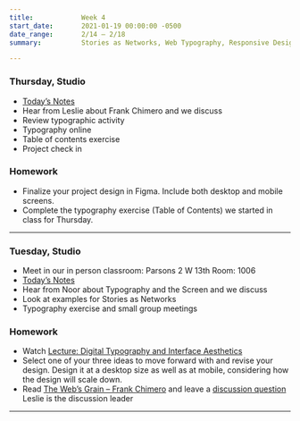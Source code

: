 ```yaml
---
title:            Week 4
start_date:       2021-01-19 00:00:00 -0500
date_range:       2/14 – 2/18
summary:          Stories as Networks, Web Typography, Responsive Design

---
```


### Thursday, Studio

- [Today&rsquo;s Notes](https://paper.dropbox.com/doc/Parsons-S22-CI2-Week-4b--BcFRn7PPqGE3In4rDg_s7q24AQ-pDgDbx9Bos5nj6RwfiZeB)
- Hear from Leslie about Frank Chimero and we discuss
- Review typographic activity
- Typography online
- Table of contents exercise
- Project check in

### Homework
- Finalize your project design in Figma. Include both desktop and mobile screens.
- Complete the typography exercise (Table of Contents) we started in class for Thursday.


---

### Tuesday, Studio

- Meet in our in person classroom: Parsons 2 W 13th
 Room: 1006
- [Today&rsquo;s Notes](https://paper.dropbox.com/doc/Parsons-S22-Introducing-Stories-as-Networks--Bb_TSYI91jDtGokMy8hM6P_XAQ-VLpjEM2HuuQxUw6wfvsCQ)
- Hear from Noor about Typography and the Screen and we discuss
- Look at examples for Stories as Networks
- Typography exercise and small group meetings

### Homework
- Watch [Lecture: Digital Typography and Interface Aesthetics](https://vimeo.com/showcase/8025633/video/507335385)
- Select one of your three ideas to move forward with and revise your design. Design it at a desktop size as well as at mobile, considering how the design will scale down.
- Read [The Web&rsquo;s Grain – Frank Chimero](https://frankchimero.com/blog/2015/the-webs-grain/) and leave a [discussion question](https://paper.dropbox.com/doc/Parsons-Core-Interaction-S22-Reading-Reflections--BaiIPkMqvKsKr~MH8d2IVCvzAQ-xcAaUIV4Syfp3zmAR7IMi) Leslie is the discussion leader

---